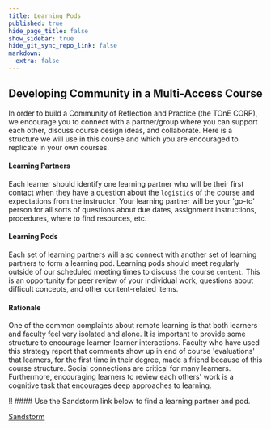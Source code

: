 ```yaml
---
title: Learning Pods
published: true
hide_page_title: false
show_sidebar: true
hide_git_sync_repo_link: false
markdown:
  extra: false
---
```


## Developing Community in a Multi-Access Course

In order to build a Community of Reflection and Practice (the TOnE CORP), we encourage you to connect with a partner/group where you can support each other, discuss course design ideas, and collaborate. Here is a structure we will use in this course and which you are encouraged to replicate in your own courses.

#### Learning Partners

Each learner should identify one learning partner who will be their first contact when they have a question about the `logistics` of the course and expectations from the instructor. Your learning partner will be your 'go-to' person for all sorts of questions about due dates, assignment instructions, procedures, where to find resources, etc.

#### Learning Pods

Each set of learning partners will also connect with another set of learning partners to form a learning pod. Learning pods should meet regularly outside of our scheduled meeting times to discuss the course `content`. This is an opportunity for peer review of your individual work, questions about difficult concepts, and other content-related items.

#### Rationale
One of the common complaints about remote learning is that both learners and faculty feel very isolated and alone. It is important to provide some structure to encourage learner-learner interactions. Faculty who have used this strategy report that comments show up in end of course 'evaluations' that learners, for the first time in their degree, made a friend because of this course structure. Social connections are critical for many learners. Furthermore, encouraging learners to review each others' work is a cognitive task that encourages deep approaches to learning.

!! #### Use the Sandstorm link below to find a learning partner and pod.

<a class="embedly-card" data-card-controls="0" href="http://bit.ly/tonepods">Sandstorm</a>
<script async src="//cdn.embedly.com/widgets/platform.js" charset="UTF-8"></script>
